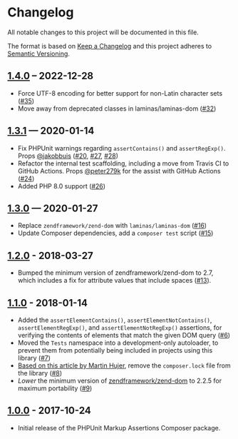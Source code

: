 # Changelog

All notable changes to this project will be documented in this file.

The format is based on [Keep a Changelog](http://keepachangelog.com/en/1.0.0/)
and this project adheres to [Semantic Versioning](http://semver.org/spec/v2.0.0.html).

## [1.4.0] – 2022-12-28

* Force UTF-8 encoding for better support for non-Latin character sets ([#35])
* Move away from deprecated classes in laminas/laminas-dom ([#32])

## [1.3.1] — 2020-01-14

* Fix PHPUnit warnings regarding `assertContains()` and `assertRegExp()`. Props [@jakobbuis](https://github.com/jakobbuis) ([#20], [#27], [#28])
* Refactor the internal test scaffolding, including a move from Travis CI to GitHub Actions. Props [@peter279k](https://github.com/peter279k) for the assist with GitHub Actions ([#24])
* Added PHP 8.0 support ([#26])

## [1.3.0] — 2020-01-27

* Replace `zendframework/zend-dom` with `laminas/laminas-dom` ([#16])
* Update Composer dependencies, add a `composer test` script ([#15])


## [1.2.0] - 2018-03-27

* Bumped the minimum version of zendframework/zend-dom to 2.7, which includes a fix for attribute values that include spaces ([#13]).


## [1.1.0] - 2018-01-14

* Added the `assertElementContains()`, `assertElementNotContains()`, `assertElementRegExp()`, and `assertElementNotRegExp()` assertions, for verifying the contents of elements that match the given DOM query ([#6])
* Moved the `Tests` namespace into a development-only autoloader, to prevent them from potentially being included in projects using this library ([#7])
* [Based on this article by Martin Hujer](https://blog.martinhujer.cz/17-tips-for-using-composer-efficiently/#tip-%236%3A-put-%60composer.lock%60-into-%60.gitignore%60-in-libraries), remove the `composer.lock` file from the library ([#8])
* _Lower_ the minimum version of [zendframework/zend-dom](https://packagist.org/packages/zendframework/zend-dom) to 2.2.5 for maximum portability ([#9])


## [1.0.0] - 2017-10-24

* Initial release of the PHPUnit Markup Assertions Composer package.


[Unreleased]: https://github.com/stevegrunwell/phpunit-markup-assertions/compare/main...develop
[1.4.0]: https://github.com/stevegrunwell/phpunit-markup-assertions/releases/tag/v1.4.0
[1.3.1]: https://github.com/stevegrunwell/phpunit-markup-assertions/releases/tag/v1.3.1
[1.3.0]: https://github.com/stevegrunwell/phpunit-markup-assertions/releases/tag/v1.3.0
[1.2.0]: https://github.com/stevegrunwell/phpunit-markup-assertions/releases/tag/v1.2.0
[1.1.0]: https://github.com/stevegrunwell/phpunit-markup-assertions/releases/tag/v1.1.0
[1.0.0]: https://github.com/stevegrunwell/phpunit-markup-assertions/releases/tag/v1.0.0
[#6]: https://github.com/stevegrunwell/phpunit-markup-assertions/issues/6
[#7]: https://github.com/stevegrunwell/phpunit-markup-assertions/issues/7
[#8]: https://github.com/stevegrunwell/phpunit-markup-assertions/issues/8
[#9]: https://github.com/stevegrunwell/phpunit-markup-assertions/issues/9
[#13]: https://github.com/stevegrunwell/phpunit-markup-assertions/issues/13
[#15]: https://github.com/stevegrunwell/phpunit-markup-assertions/pull/15
[#16]: https://github.com/stevegrunwell/phpunit-markup-assertions/issues/16
[#20]: https://github.com/stevegrunwell/phpunit-markup-assertions/pull/20
[#24]: https://github.com/stevegrunwell/phpunit-markup-assertions/pull/24
[#26]: https://github.com/stevegrunwell/phpunit-markup-assertions/pull/26
[#27]: https://github.com/stevegrunwell/phpunit-markup-assertions/pull/27
[#28]: https://github.com/stevegrunwell/phpunit-markup-assertions/pull/28
[#32]: https://github.com/stevegrunwell/phpunit-markup-assertions/pull/32
[#35]: https://github.com/stevegrunwell/phpunit-markup-assertions/pull/35
